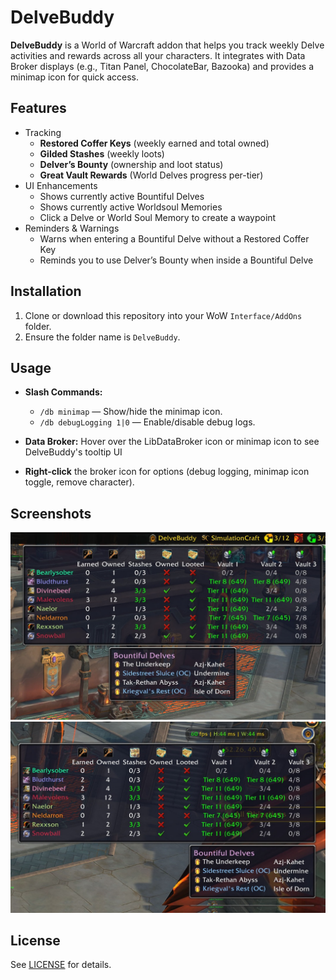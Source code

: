 # DelveBuddy

**DelveBuddy** is a World of Warcraft addon that helps you track weekly Delve activities and rewards across all your characters. It integrates with Data Broker displays (e.g., Titan Panel, ChocolateBar, Bazooka) and provides a minimap icon for quick access.

## Features

-	Tracking
    -	**Restored Coffer Keys** (weekly earned and total owned)
    -	**Gilded Stashes** (weekly loots)
    -	**Delver’s Bounty** (ownership and loot status)
    -	**Great Vault Rewards** (World Delves progress per-tier)
-	UI Enhancements
    - Shows currently active Bountiful Delves
    -	Shows currently active Worldsoul Memories
    -	Click a Delve or World Soul Memory to create a waypoint
-	Reminders & Warnings
    -	Warns when entering a Bountiful Delve without a Restored Coffer Key
    -	Reminds you to use Delver’s Bounty when inside a Bountiful Delve

## Installation

1. Clone or download this repository into your WoW `Interface/AddOns` folder.
2. Ensure the folder name is `DelveBuddy`.

## Usage

- **Slash Commands:**
  - `/db minimap` — Show/hide the minimap icon.
  - `/db debugLogging 1|0` — Enable/disable debug logs.

- **Data Broker:** Hover over the LibDataBroker icon or minimap icon to see DelveBuddy's tooltip UI
- **Right-click** the broker icon for options (debug logging, minimap icon toggle, remove character).

## Screenshots
![DelveBuddy Data Broker Tooltip](screenshots/DataBrokerTooltip.jpg)
![DelveBuddy Minimap Icon Tooltip](screenshots/MiniMapTooltip.jpg)

## License

See [LICENSE](./LICENSE) for details.

